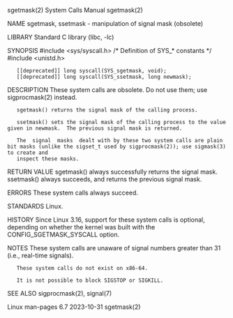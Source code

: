 sgetmask(2)							      System Calls Manual							   sgetmask(2)

NAME
       sgetmask, ssetmask - manipulation of signal mask (obsolete)

LIBRARY
       Standard C library (libc, -lc)

SYNOPSIS
       #include <sys/syscall.h>	     /* Definition of SYS_* constants */
       #include <unistd.h>

       [[deprecated]] long syscall(SYS_sgetmask, void);
       [[deprecated]] long syscall(SYS_ssetmask, long newmask);

DESCRIPTION
       These system calls are obsolete.	 Do not use them; use sigprocmask(2) instead.

       sgetmask() returns the signal mask of the calling process.

       ssetmask() sets the signal mask of the calling process to the value given in newmask.  The previous signal mask is returned.

       The  signal  masks  dealt with by these two system calls are plain bit masks (unlike the sigset_t used by sigprocmask(2)); use sigmask(3) to create and
       inspect these masks.

RETURN VALUE
       sgetmask() always successfully returns the signal mask.	ssetmask() always succeeds, and returns the previous signal mask.

ERRORS
       These system calls always succeed.

STANDARDS
       Linux.

HISTORY
       Since Linux 3.16, support for these system calls is optional, depending on whether the kernel was built with the CONFIG_SGETMASK_SYSCALL option.

NOTES
       These system calls are unaware of signal numbers greater than 31 (i.e., real-time signals).

       These system calls do not exist on x86-64.

       It is not possible to block SIGSTOP or SIGKILL.

SEE ALSO
       sigprocmask(2), signal(7)

Linux man-pages 6.7							  2023-10-31								   sgetmask(2)
